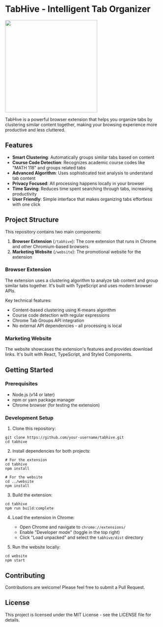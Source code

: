 # TabHive - Intelligent Tab Organizer

<img src="https://github.com/user-attachments/assets/ac3aabad-cd95-4715-8633-59be77b27e28" width="300"/>



TabHive is a powerful browser extension that helps you organize tabs by clustering similar content together, making your browsing experience more productive and less cluttered.

## Features

- **Smart Clustering**: Automatically groups similar tabs based on content
- **Course Code Detection**: Recognizes academic course codes like "MATH 118" and groups related tabs
- **Advanced Algorithm**: Uses sophisticated text analysis to understand tab content
- **Privacy Focused**: All processing happens locally in your browser
- **Time Saving**: Reduces time spent searching through tabs, increasing productivity
- **User Friendly**: Simple interface that makes organizing tabs effortless with one click

## Project Structure

This repository contains two main components:

1. **Browser Extension** (`/tabhive`): The core extension that runs in Chrome and other Chromium-based browsers
2. **Marketing Website** (`/website`): The promotional website for the extension

### Browser Extension

The extension uses a clustering algorithm to analyze tab content and group similar tabs together. It's built with TypeScript and uses modern browser APIs.

Key technical features:
- Content-based clustering using K-means algorithm
- Course code detection with regular expressions
- Chrome Tab Groups API integration
- No external API dependencies - all processing is local

### Marketing Website

The website showcases the extension's features and provides download links. It's built with React, TypeScript, and Styled Components.

## Getting Started

### Prerequisites

- Node.js (v14 or later)
- npm or yarn package manager
- Chrome browser (for testing the extension)

### Development Setup

1. Clone this repository:
```
git clone https://github.com/your-username/tabhive.git
cd tabhive
```

2. Install dependencies for both projects:
```
# For the extension
cd tabhive
npm install

# For the website
cd ../website
npm install
```

3. Build the extension:
```
cd tabhive
npm run build:complete
```

4. Load the extension in Chrome:
   - Open Chrome and navigate to `chrome://extensions/`
   - Enable "Developer mode" (toggle in the top right)
   - Click "Load unpacked" and select the `tabhive/dist` directory

5. Run the website locally:
```
cd website
npm start
```

## Contributing

Contributions are welcome! Please feel free to submit a Pull Request.

## License

This project is licensed under the MIT License - see the LICENSE file for details.
